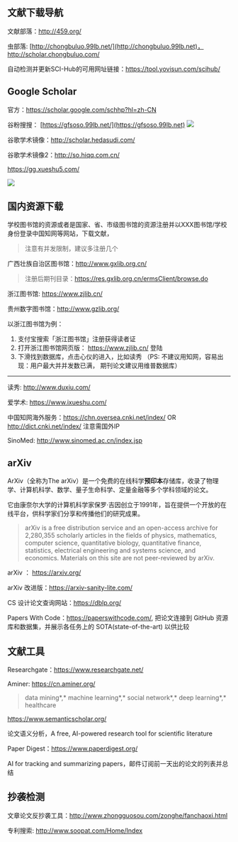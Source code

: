 ## 文献下载导航

文献部落：http://459.org/

虫部落: [http://chongbuluo.99lb.net/](http://chongbuluo.99lb.net)， http://scholar.chongbuluo.com/

自动检测并更新SCI-Hub的可用网址链接：https://tool.yovisun.com/scihub/

## Google Scholar

官方：https://scholar.google.com/schhp?hl=zh-CN

谷粉搜搜： [https://gfsoso.99lb.net/](https://gfsoso.99lb.net)
![](https://i.loli.net/2021/08/13/mEA5CqbDikcLX7y.png)

谷歌学术镜像：http://scholar.hedasudi.com/

谷歌学术镜像2：http://so.hiqq.com.cn/

https://gg.xueshu5.com/

![](https://i.loli.net/2021/08/13/5PsoetjdhVBklmR.png)



## 国内资源下载

学校图书馆的资源或者是国家、省、市级图书馆的资源注册并以XXX图书馆/学校身份登录中国知网等网站，下载文献， 

> 注意有并发限制，建议多注册几个

广西壮族自治区图书馆：http://www.gxlib.org.cn/

> 注册后期刊目录：https://res.gxlib.org.cn/ermsClient/browse.do

浙江图书馆:  https://www.zjlib.cn/

贵州数字图书馆：http://www.gzlib.org/



以浙江图书馆为例：

1. 支付宝搜索「浙江图书馆」注册获得读者证
2. 打开浙江图书馆网页版： https://www.zjlib.cn/ 登陆
3. 下滑找到数据库，点击心仪的进入，比如读秀 （PS: 不建议用知网，容易出现：用户最大并并发数已满， 期刊论文建议用维普数据库）

----

读秀: http://www.duxiu.com/

爱学术: https://www.ixueshu.com/

中国知网海外服务：https://chn.oversea.cnki.net/index/ OR http://dict.cnki.net/index/ 注意需国外IP

SinoMed: http://www.sinomed.ac.cn/index.jsp

## arXiv

ArXiv（全称为The arXiv）是一个免费的在线科学**预印本**存储库，收录了物理学、计算机科学、数学、量子生命科学、定量金融等多个学科领域的论文。

它由康奈尔大学的计算机科学家保罗·吉因创立于1991年，旨在提供一个开放的在线平台，供科学家们分享和传播他们的研究成果。

> arXiv is a free distribution service and an open-access archive for 2,280,355 scholarly articles in the fields of physics, mathematics, computer science, quantitative biology, quantitative finance, statistics, electrical engineering and systems science, and economics. Materials on this site are not peer-reviewed by arXiv.

arXiv ： https://arxiv.org/

arXiv 改进版：https://arxiv-sanity-lite.com/

 CS 设计论文查询网站：https://dblp.org/

Papers With Code：https://paperswithcode.com/,  把论文连接到 GitHub 资源库和数据集，并展示各任务上的 SOTA(state-of-the-art) 以供比较

## 文献工具

Researchgate：https://www.researchgate.net/

Aminer: https://cn.aminer.org/

> data mining*,* machine learning*,* social network*,* deep learning*,* healthcare

https://www.semanticscholar.org/

论文语义分析，A free, AI-powered research tool for scientific literature

Paper Digest：https://www.paperdigest.org/

AI for tracking and summarizing papers，邮件订阅前一天出的论文的列表并总结

## 抄袭检测

文章论文反抄袭工具：http://www.zhongguosou.com/zonghe/fanchaoxi.html

专利搜索: http://www.soopat.com/Home/Index